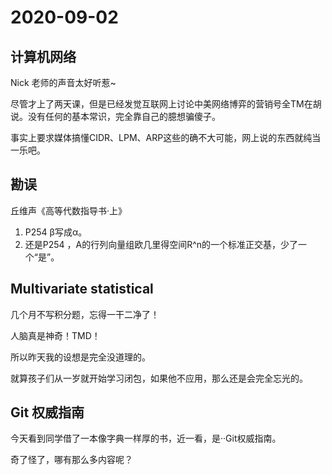 # 2020-09-02

## 计算机网络

Nick 老师的声音太好听惹~

尽管才上了两天课，但是已经发觉互联网上讨论中美网络博弈的营销号全TM在胡说。没有任何的基本常识，完全靠自己的臆想骗傻子。

事实上要求媒体搞懂CIDR、LPM、ARP这些的确不大可能，网上说的东西就纯当一乐吧。

## 勘误

丘维声《高等代数指导书·上》

1. P254 β写成α。
2. 还是P254 ，A的行列向量组欧几里得空间R^n的一个标准正交基，少了一个“是”。

## Multivariate statistical

几个月不写积分题，忘得一干二净了！

人脑真是神奇！TMD！

所以昨天我的设想是完全没道理的。

就算孩子们从一岁就开始学习闭包，如果他不应用，那么还是会完全忘光的。

## Git 权威指南

今天看到同学借了一本像字典一样厚的书，近一看，是··Git权威指南。

奇了怪了，哪有那么多内容呢？



